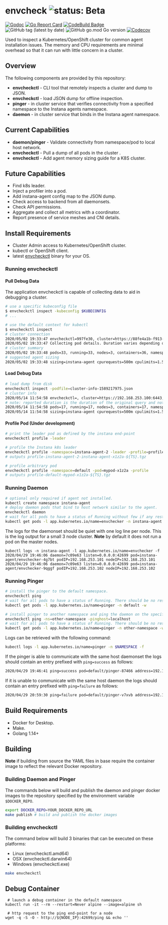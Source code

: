 envcheck ![status: Beta](https://img.shields.io/badge/Status-BETA-YELLOW.svg)
=============================================================================

[![Godoc](https://godoc.org/github.com/instana/envcheck?status.svg)](https://godoc.org/github.com/instana/envcheck) [![Go Report Card](https://goreportcard.com/badge/github.com/instana/envcheck)](https://goreportcard.com/report/github.com/instana/envcheck) [![CodeBuild Badge](https://codebuild.us-west-2.amazonaws.com/badges?uuid=eyJlbmNyeXB0ZWREYXRhIjoialJ0L0lFUlFraEJKNU1tYVcwcDZWN3d4M2lJMjZTM003TG9OYXZOVndlSXNxQnlQeGt4NjVQUmpRa3pqcUdnajcrLzd3MWtxYnkyckpDWmFHT2ZMMVBnPSIsIml2UGFyYW1ldGVyU3BlYyI6IksyckVKVXc0V2NoYkRxQ0giLCJtYXRlcmlhbFNldFNlcmlhbCI6MX0%3D&branch=master)](https://us-west-2.console.aws.amazon.com/codesuite/codebuild/projects/envcheck/history) ![GitHub tag (latest by date)](https://img.shields.io/github/v/tag/instana/envcheck) ![GitHub go.mod Go version](https://img.shields.io/github/go-mod/go-version/instana/envcheck) [![Codecov](https://img.shields.io/codecov/c/gh/instana/envcheck)](https://codecov.io/gh/Instana/envcheck)

Used to inspect a Kubernetes/OpenShift cluster for common agent
 installation issues. The memory and CPU requirements are minimal overhead
 so that it can run with little concern in a cluster.

Overview
--------

The following components are provided by this repository:

- **envcheckctl** - CLI tool that remotely inspects a cluster and dump to JSON.
- **envcheckctl** - load JSON dump for offline inspection.
- **pinger** - in cluster service that verifies connectivity from a specified
  namespace to the Instana agents namespace.
- **daemon** - in cluster service that binds in the Instana agent namespace.

Current Capabilities
--------------------

 * **daemon/pinger** - Validate connectivity from namespace/pod to local host
   network.
 * **envcheckctl** - Pull a dump of all pods in the cluster .
 * **envcheckctl** - Add agent memory sizing guide for a K8S cluster.

Future Capabilities
-------------------

 * Find k8s leader.
 * Inject a profiler into a pod.
 * Add instana-agent config map to the JSON dump.
 * Check access to backend from all daemonsets.
 * Check API permissions.
 * Aggregate and collect all metrics with a coordinator.
 * Report presence of service meshes and CNI details.

Install Requirements
--------------------

- Cluster Admin access to Kubernetes/OpenShift cluster.
- kubectl or OpenShift client.
- latest [envcheckctl](https://github.com/instana/envcheck/releases/latest)
  binary for your OS.

### Running envcheckctl

#### Pull Debug Data

The application envcheckctl is capable of collecting data to aid in debugging a
 cluster.

```bash
# use a specific kubeconfig file
$ envcheckctl inspect -kubeconfig $KUBECONFIG
# ...

# use the default context for kubectl
$ envcheckctl inspect
# cluster connection
2020/05/02 19:33:47 envcheckctl=997fe30, cluster=https://88fe4a1b-f913-432f-bb03-64c6fcda31dd.k8s.ondigitalocean.com, start=2020-05-02T19:33:47-03:00
2020/05/02 19:33:47 Collecting pod details. Duration varies depending on the cluster.
# cluster summary
2020/05/02 19:33:48 pods=33, running=33, nodes=3, containers=36, namespaces=3, deployments=17, daemonsets=5, statefulsets=0, duration=955.355516ms
# suggested agent sizing
2020/05/02 19:33:48 sizing=instana-agent cpurequests=500m cpulimits=1.5 memoryrequests=512Mi memorylimits=512Mi heap=170M
```

#### Load Debug Data

```bash
# load dump from disk
envcheckctl inspect -podfile=cluster-info-1589217975.json
# cluster info
2020/05/14 11:54:58 envcheckctl=, cluster=https://192.168.253.100:6443, podfile=cluster-info-1589217975.json
# note: reported duration is the duration of the original query and not load time.
2020/05/14 11:54:58 pods=17, running=17, nodes=3, containers=17, namespaces=4, deployments=5, daemonsets=3, statefulsets=0, duration=20.66ms
2020/05/14 11:54:58 sizing=instana-agent cpurequests=500m cpulimits=1.5 memoryrequests=512Mi memorylimits=512Mi heap=170M
```

#### Profile Pod (Under development)

```bash
# print the leader pod as defined by the instana end-point
envcheckctl profile -leader

# profile the Instana k8s leader
envcheckctl profile -namespace=instana-agent-2 -leader -profile=profile.tgz
# outputs profile-instana-agent-2-instana-agent-x1z2a-${TS}.tgz

# profile arbitrary pod
envcheckctl profile -namespace=default -pod=mypod-x1z2a -profile
# outputs profile-default-mypod-x1z2a-${TS}.tgz
```

### Running Daemon

```bash
# optional only required if agent not installed.
kubectl create namespace instana-agent
# deploy daemon pods that bind to host network similar to the agent.
envcheckctl daemon
# wait for all pods to have a status of Running without few if any restarts.
kubectl get pods -l app.kubernetes.io/name=envchecker -n instana-agent -w
```

The logs for the daemonset should be quiet with one log line per node. 
This is the log output for a small 3 node cluster. **Note** by default it does
 not run a pod on the master nodes.
```
kubectl logs -n instana-agent -l app.kubernetes.io/name=envchecker -f
2020/04/29 19:46:06 daemon=7c09e63 listen=0.0.0.0:42699 pod=instana-agent/envchecker-4g7bt podIP=192.168.253.101 nodeIP=192.168.253.101
2020/04/29 19:46:06 daemon=7c09e63 listen=0.0.0.0:42699 pod=instana-agent/envchecker-9qggf podIP=192.168.253.102 nodeIP=192.168.253.102
```

### Running Pinger

```bash
# install the pinger to the default namespace.
envcheckctl ping
# wait for all pods to have a status of Running. There should be no restarts.
kubectl get pods -l app.kubernetes.io/name=pinger -n default -w

# install pinger to another namespace and ping the daemon on the specified host
envcheckctl ping -ns=other-namespace -pinghost=localhost
# wait for all pods to have a status of Running. There should be no restarts.
kubectl get pods -l app.kubernetes.io/name=pinger -n other-namespace -w
```

Logs can be retrieved with the following command:

```bash
kubectl logs -l app.kubernetes.io/name=pinger -n $NAMESPACE -f
```

If the pinger is able to communicate with the same host daemonset the logs
should contain an entry prefixed with `ping=success` as follows:

```bash
2020/04/29 19:46:41 ping=success pod=default/pinger-87466 address=192.168.253.102:42699
```

If it is unable to communicate with the same host daemon the logs should contain
an entry prefixed with `ping=failure` as follows:

```bash
2020/04/29 20:59:30 ping=failure pod=default/pinger-v7xvb address=192.168.253.101:42699 err='Get "http://192.168.253.101:42699/ping": dial tcp 192.168.253.101:42699: i/o timeout'
```

Build Requirements
------------------

- Docker for Desktop.
- Make.
- Golang 1.14+

Building
--------

**Note** if building from source the YAML files in base require the container 
image to reflect the relevant Docker repository.

### Building Daemon and Pinger

The commands below will build and publish the daemon and pinger docker images to
 the repository specified by the environment variable `$DOCKER_REPO`.

```bash
export DOCKER_REPO=YOUR_DOCKER_REPO_URL
make publish # build and publish the docker images
```

### Building envcheckctl

The command below will build 3 binaries that can be executed on these platforms:

 - Linux (envcheckctl.amd64)
 - OSX (envcheckctl.darwin64)
 - Windows (envcheckctl.exe)

```bash
make envcheckctl
```

Debug Container
---------------

```shell
 # launch a debug container in the default namespace
kubectl run -it --rm --restart=Never alpine --image=alpine sh

 # http request to the ping end-point for a node
wget -q -S -O - http://${NODE_IP}:42699/ping && echo ''
```
